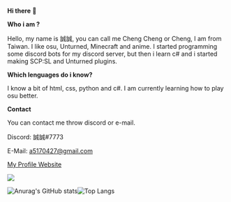 **Hi there** 👋

**Who i am ?**

Hello, my name is 誠誠, you can call me Cheng Cheng or Cheng, I am from Taiwan. I like osu, Unturned, Minecraft and anime. I started programming some discord bots for my discord server, but then i learn c# and i started making SCP:SL and Unturned plugins.

**Which lenguages do i know?**

I know a bit of html, css, python and c#. I am currently learning how to play osu better.

**Contact**

You can contact me throw discord or e-mail.

Discord: 誠誠#7773

E-Mail: a5170427@gmail.com

[My Profile Website](https://profile.twmc.eu.org)

![](https://komarev.com/ghpvc/?username=TW527E&color=blueviolet)

![Anurag's GitHub stats](https://github-readme-stats.vercel.app/api?username=TW527E&theme=tokyonight&show_icons=true)![Top Langs](https://github-readme-stats.vercel.app/api/top-langs/?username=TW527E&layout=compact&theme=tokyonight)
